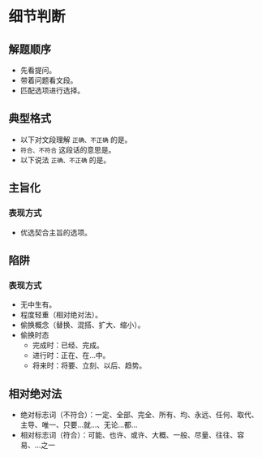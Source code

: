 # 细节判断

## 解题顺序

* 先看提问。
* 带着问题看文段。
* 匹配选项进行选择。

## 典型格式

* 以下对文段理解 `正确、不正确` 的是。
* `符合、不符合` 这段话的意思是。
* 以下说法 `正确、不正确` 的是。

## 主旨化

### 表现方式

* 优选契合主旨的选项。

## 陷阱

### 表现方式

* 无中生有。
* 程度轻重（相对绝对法）。
* 偷换概念（替换、混搭、扩大、缩小）。
* 偷换时态
    * 完成时：已经、完成。
    * 进行时：正在、在...中。
    * 将来时：将要、立刻、以后、趋势。

## 相对绝对法

* 绝对标志词（不符合）：一定、全部、完全、所有、均、永远、任何、取代、主导、唯一、只要...就...、无论...都...
* 相对标志词（符合）：可能、也许、或许、大概、一般、尽量、往往、容易、...之一